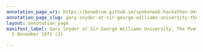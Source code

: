 ```yaml
---
annotation_page_uri: https://benwbrum.github.io/spokenweb-hackathon-development/annotations/gary-snyder-at-sir-george-williams-university-the-poetry-series-5-november-1971-3--canvas-1-gary-snyder.json
annotation_page_slug: gary-snyder-at-sir-george-williams-university-the-poetry-series-5-november-1971-3--canvas-1-gary-snyder
layout: annotation_page
manifest_label: Gary Snyder at Sir George Williams University, The Poetry Series,
  5 November 1971 (3)

---
```

